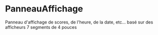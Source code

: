 # PanneauAffichage
Panneau d'affichage de scores, de l'heure, de la date, etc... basé sur des afficheurs 7 segments de 4 pouces
